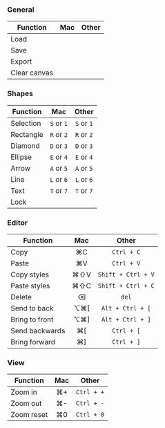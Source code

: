 ### General

| Function     | Mac | Other |
| ------------ | :-: | :---: |
| Load         |
| Save         |
| Export       |
| Clear canvas |

### Shapes

| Function  |    Mac     |   Other    |
| --------- | :--------: | :--------: |
| Selection | `S` or `1` | `S` or `1` |
| Rectangle | `R` or `2` | `R` or `2` |
| Diamond   | `D` or `3` | `D` or `3` |
| Ellipse   | `E` or `4` | `E` or `4` |
| Arrow     | `A` or `5` | `A` or `5` |
| Line      | `L` or `6` | `L` or `6` |
| Text      | `T` or `7` | `T` or `7` |
| Lock      |            |            |

### Editor

| Function       |  Mac   |       Other        |
| -------------- | :----: | :----------------: |
| Copy           |   ⌘C   |     `Ctrl + C`     |
| Paste          |   ⌘V   |     `Ctrl + V`     |
| Copy styles    |  ⌘⇧V   | `Shift + Ctrl + V` |
| Paste styles   |  ⌘⇧C   | `Shift + Ctrl + C` |
| Delete         |   ⌫    |       `del`        |
| Send to back   |  ⌥⌘\[  |  `Alt + Ctrl + [`  |
| Bring to front |  ⌥⌘\]  |  `Alt + Ctrl + ]`  |
| Send backwards |  ⌘\[   |     `Ctrl + [`     |
| Bring forward  |  ⌘\]   |     `Ctrl + ]`     |

### View

| Function   | Mac  |   Other    |
| ---------- | :--: | :--------: |
| Zoom in    | ⌘+ | `Ctrl + +` |
| Zoom out   | ⌘- | `Ctrl + -` |
| Zoom reset | ⌘0 | `Ctrl + 0` |
